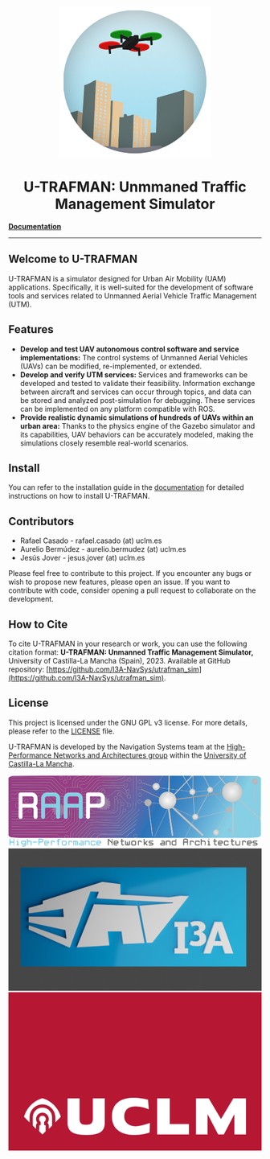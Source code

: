 <!-- # U-TRAFMAN: Unmmaned Traffic Management Simulator -->

<p align="center">
    <img src="./docs/img/logo-circle.png" width="300" height="300" alt="U-TRAFMAN logo" />
    <h1 align="center" style="text-align: center;">U-TRAFMAN: Unmmaned Traffic Management Simulator</h1>
</p>

**[Documentation](https://i3a-navsys.github.io/utrafman_sim/)**
 
---

## Welcome to U-TRAFMAN
U-TRAFMAN is a simulator designed for Urban Air Mobility (UAM) applications. Specifically, it is well-suited for the development of software tools and services related to Unmanned Aerial Vehicle Traffic Management (UTM).


## Features
- **Develop and test UAV autonomous control software and service implementations:** The control systems of Unmanned Aerial Vehicles (UAVs) can be modified, re-implemented, or extended.
- **Develop and verify UTM services:** Services and frameworks can be developed and tested to validate their feasibility. Information exchange between aircraft and services can occur through topics, and data can be stored and analyzed post-simulation for debugging. These services can be implemented on any platform compatible with ROS.
- **Provide realistic dynamic simulations of hundreds of UAVs within an urban area:** Thanks to the physics engine of the Gazebo simulator and its capabilities, UAV behaviors can be accurately modeled, making the simulations closely resemble real-world scenarios.


## Install
You can refer to the installation guide in the [documentation](https://i3a-navsys.github.io/utrafman_sim/#/install) for detailed instructions on how to install U-TRAFMAN.


## Contributors

- Rafael Casado - rafael.casado (at) uclm.es
- Aurelio Bermúdez - aurelio.bermudez (at) uclm.es
- Jesús Jover - jesus.jover (at) uclm.es

Please feel free to contribute to this project. If you encounter any bugs or wish to propose new features, please open an issue. If you want to contribute with code, consider opening a pull request to collaborate on the development.


## How to Cite
To cite U-TRAFMAN in your research or work, you can use the following citation format:
**U-TRAFMAN: Unmanned Traffic Management Simulator,** University of Castilla-La Mancha (Spain), 2023. Available at GitHub repository: [https://github.com/I3A-NavSys/utrafman_sim](https://github.com/I3A-NavSys/utrafman_sim).


## License
This project is licensed under the GNU GPL v3 license. For more details, please refer to the [LICENSE](LICENSE) file.

U-TRAFMAN is developed by the Navigation Systems team at the [High-Performance Networks and Architectures group](https://www.i3a.uclm.es/raap/) within the [University of Castilla-La Mancha](https://www.uclm.es/).


[![RAAP](./docs/img/RAAPlogo.png "RAAP")](https://www.uclm.es/es/centros-investigacion/I3A/secciones-investigacion/RAAP)
[![I3A](./docs/img/I3Alogo.png "I3A")](https://www.uclm.es/centros-investigacion/i3a)
[![UCLM](./docs/img/UCLMlogo.png "UCLM")](https://www.uclm.es)
